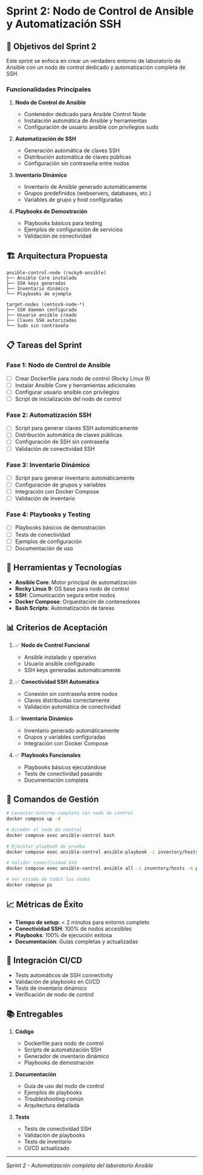 # Sprint 2: Nodo de Control de Ansible y Automatización SSH

## 🎯 Objetivos del Sprint 2

Este sprint se enfoca en crear un verdadero entorno de laboratorio de Ansible con un nodo de control dedicado y automatización completa de SSH.

### Funcionalidades Principales

1. **Nodo de Control de Ansible**
   - Contenedor dedicado para Ansible Control Node
   - Instalación automática de Ansible y herramientas
   - Configuración de usuario ansible con privilegios sudo

2. **Automatización de SSH**
   - Generación automática de claves SSH
   - Distribución automática de claves públicas
   - Configuración sin contraseña entre nodos

3. **Inventario Dinámico**
   - Inventario de Ansible generado automáticamente
   - Grupos predefinidos (webservers, databases, etc.)
   - Variables de grupo y host configuradas

4. **Playbooks de Demostración**
   - Playbooks básicos para testing
   - Ejemplos de configuración de servicios
   - Validación de conectividad

## 🏗️ Arquitectura Propuesta

```
ansible-control-node (rocky9-ansible)
├── Ansible Core instalado
├── SSH keys generadas
├── Inventario dinámico
└── Playbooks de ejemplo

target-nodes (centos9-node-*)
├── SSH daemon configurado
├── Usuario ansible creado
├── Claves SSH autorizadas
└── Sudo sin contraseña
```

## 📋 Tareas del Sprint

### Fase 1: Nodo de Control de Ansible
- [ ] Crear Dockerfile para nodo de control (Rocky Linux 9)
- [ ] Instalar Ansible Core y herramientas adicionales
- [ ] Configurar usuario ansible con privilegios
- [ ] Script de inicialización del nodo de control

### Fase 2: Automatización SSH
- [ ] Script para generar claves SSH automáticamente
- [ ] Distribución automática de claves públicas
- [ ] Configuración de SSH sin contraseña
- [ ] Validación de conectividad SSH

### Fase 3: Inventario Dinámico
- [ ] Script para generar inventario automáticamente
- [ ] Configuración de grupos y variables
- [ ] Integración con Docker Compose
- [ ] Validación de inventario

### Fase 4: Playbooks y Testing
- [ ] Playbooks básicos de demostración
- [ ] Tests de conectividad
- [ ] Ejemplos de configuración
- [ ] Documentación de uso

## 🔧 Herramientas y Tecnologías

- **Ansible Core**: Motor principal de automatización
- **Rocky Linux 9**: OS base para nodo de control
- **SSH**: Comunicación segura entre nodos
- **Docker Compose**: Orquestación de contenedores
- **Bash Scripts**: Automatización de tareas

## 📊 Criterios de Aceptación

1. ✅ **Nodo de Control Funcional**
   - Ansible instalado y operativo
   - Usuario ansible configurado
   - SSH keys generadas automáticamente

2. ✅ **Conectividad SSH Automática**
   - Conexión sin contraseña entre nodos
   - Claves distribuidas correctamente
   - Validación automática de conectividad

3. ✅ **Inventario Dinámico**
   - Inventario generado automáticamente
   - Grupos y variables configuradas
   - Integración con Docker Compose

4. ✅ **Playbooks Funcionales**
   - Playbooks básicos ejecutándose
   - Tests de conectividad pasando
   - Documentación completa

## 🚀 Comandos de Gestión

```bash
# Levantar entorno completo con nodo de control
docker compose up -d

# Acceder al nodo de control
docker compose exec ansible-control bash

# Ejecutar playbook de prueba
docker compose exec ansible-control ansible-playbook -i inventory/hosts playbooks/ping.yml

# Validar conectividad SSH
docker compose exec ansible-control ansible all -i inventory/hosts -m ping

# Ver estado de todos los nodos
docker compose ps
```

## 📈 Métricas de Éxito

- **Tiempo de setup**: < 2 minutos para entorno completo
- **Conectividad SSH**: 100% de nodos accesibles
- **Playbooks**: 100% de ejecución exitosa
- **Documentación**: Guías completas y actualizadas

## 🔄 Integración CI/CD

- Tests automáticos de SSH connectivity
- Validación de playbooks en CI/CD
- Tests de inventario dinámico
- Verificación de nodo de control

## 📚 Entregables

1. **Código**
   - Dockerfile para nodo de control
   - Scripts de automatización SSH
   - Generador de inventario dinámico
   - Playbooks de demostración

2. **Documentación**
   - Guía de uso del nodo de control
   - Ejemplos de playbooks
   - Troubleshooting común
   - Arquitectura detallada

3. **Tests**
   - Tests de conectividad SSH
   - Validación de playbooks
   - Tests de inventario
   - CI/CD actualizado

---

*Sprint 2 - Automatización completa del laboratorio Ansible*
